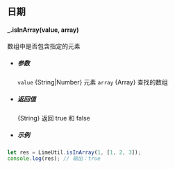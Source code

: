 ## 日期

#### \_.isInArray(value, array)

数组中是否包含指定的元素

- ##### 参数

  `value` {String|Number} 元素
  `array` {Array} 查找的数组

- ##### 返回值

  {String} 返回 true 和 false

- ##### 示例

```javascript
let res = LimeUtil.isInArray(1, [1, 2, 3]);
console.log(res); // 输出：true
```
